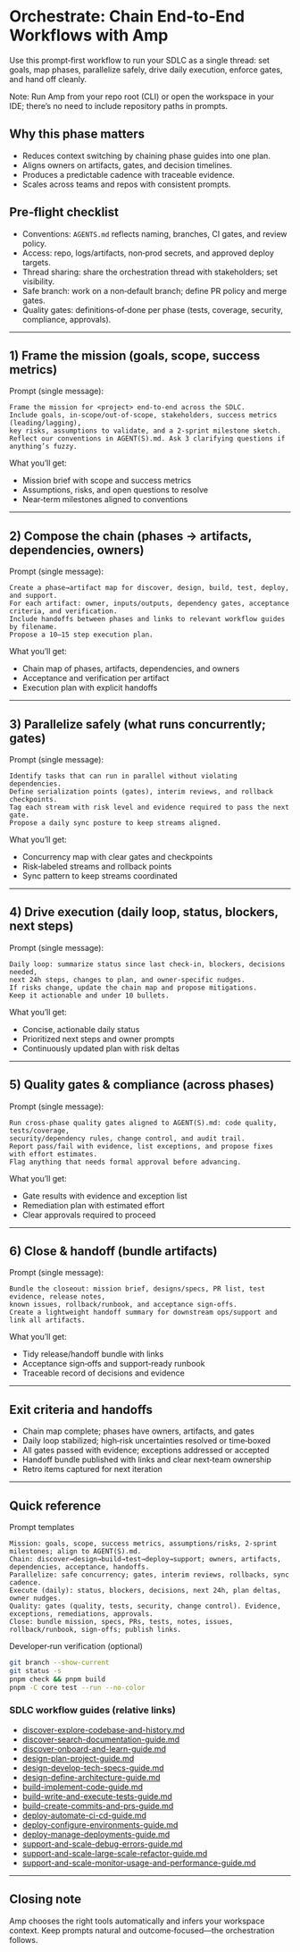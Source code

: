 # Orchestrate: Chain End‑to‑End Workflows with Amp

Use this prompt‑first workflow to run your SDLC as a single thread: set goals, map phases, parallelize safely, drive daily execution, enforce gates, and hand off cleanly.

Note: Run Amp from your repo root (CLI) or open the workspace in your IDE; there’s no need to include repository paths in prompts.

## Why this phase matters
- Reduces context switching by chaining phase guides into one plan.
- Aligns owners on artifacts, gates, and decision timelines.
- Produces a predictable cadence with traceable evidence.
- Scales across teams and repos with consistent prompts.

## Pre‑flight checklist
- Conventions: `AGENTS.md` reflects naming, branches, CI gates, and review policy.
- Access: repo, logs/artifacts, non‑prod secrets, and approved deploy targets.
- Thread sharing: share the orchestration thread with stakeholders; set visibility.
- Safe branch: work on a non‑default branch; define PR policy and merge gates.
- Quality gates: definitions‑of‑done per phase (tests, coverage, security, compliance, approvals).

---

## 1) Frame the mission (goals, scope, success metrics)

Prompt (single message):
```text
Frame the mission for <project> end-to-end across the SDLC.
Include goals, in-scope/out-of-scope, stakeholders, success metrics (leading/lagging),
key risks, assumptions to validate, and a 2-sprint milestone sketch.
Reflect our conventions in AGENT(S).md. Ask 3 clarifying questions if anything’s fuzzy.
```

What you’ll get:
- Mission brief with scope and success metrics
- Assumptions, risks, and open questions to resolve
- Near‑term milestones aligned to conventions

---

## 2) Compose the chain (phases → artifacts, dependencies, owners)

Prompt (single message):
```text
Create a phase→artifact map for discover, design, build, test, deploy, and support.
For each artifact: owner, inputs/outputs, dependency gates, acceptance criteria, and verification.
Include handoffs between phases and links to relevant workflow guides by filename.
Propose a 10–15 step execution plan.
```

What you’ll get:
- Chain map of phases, artifacts, dependencies, and owners
- Acceptance and verification per artifact
- Execution plan with explicit handoffs

---

## 3) Parallelize safely (what runs concurrently; gates)

Prompt (single message):
```text
Identify tasks that can run in parallel without violating dependencies.
Define serialization points (gates), interim reviews, and rollback checkpoints.
Tag each stream with risk level and evidence required to pass the next gate.
Propose a daily sync posture to keep streams aligned.
```

What you’ll get:
- Concurrency map with clear gates and checkpoints
- Risk‑labeled streams and rollback points
- Sync pattern to keep streams coordinated

---

## 4) Drive execution (daily loop, status, blockers, next steps)

Prompt (single message):
```text
Daily loop: summarize status since last check-in, blockers, decisions needed,
next 24h steps, changes to plan, and owner-specific nudges.
If risks change, update the chain map and propose mitigations.
Keep it actionable and under 10 bullets.
```

What you’ll get:
- Concise, actionable daily status
- Prioritized next steps and owner prompts
- Continuously updated plan with risk deltas

---

## 5) Quality gates & compliance (across phases)

Prompt (single message):
```text
Run cross-phase quality gates aligned to AGENT(S).md: code quality, tests/coverage,
security/dependency rules, change control, and audit trail.
Report pass/fail with evidence, list exceptions, and propose fixes with effort estimates.
Flag anything that needs formal approval before advancing.
```

What you’ll get:
- Gate results with evidence and exception list
- Remediation plan with estimated effort
- Clear approvals required to proceed

---

## 6) Close & handoff (bundle artifacts)

Prompt (single message):
```text
Bundle the closeout: mission brief, designs/specs, PR list, test evidence, release notes,
known issues, rollback/runbook, and acceptance sign-offs.
Create a lightweight handoff summary for downstream ops/support and link all artifacts.
```

What you’ll get:
- Tidy release/handoff bundle with links
- Acceptance sign‑offs and support‑ready runbook
- Traceable record of decisions and evidence

---

## Exit criteria and handoffs
- Chain map complete; phases have owners, artifacts, and gates
- Daily loop stabilized; high‑risk uncertainties resolved or time‑boxed
- All gates passed with evidence; exceptions addressed or accepted
- Handoff bundle published with links and clear next‑team ownership
- Retro items captured for next iteration

---

## Quick reference

Prompt templates
```text
Mission: goals, scope, success metrics, assumptions/risks, 2-sprint milestones; align to AGENT(S).md.
Chain: discover→design→build→test→deploy→support; owners, artifacts, dependencies, acceptance, handoffs.
Parallelize: safe concurrency; gates, interim reviews, rollbacks, sync cadence.
Execute (daily): status, blockers, decisions, next 24h, plan deltas, owner nudges.
Quality: gates (quality, tests, security, change control). Evidence, exceptions, remediations, approvals.
Close: bundle mission, specs, PRs, tests, notes, issues, rollback/runbook, sign-offs; publish links.
```

Developer‑run verification (optional)
```bash
git branch --show-current
git status -s
pnpm check && pnpm build
pnpm -C core test --run --no-color
```

### SDLC workflow guides (relative links)
- [discover-explore-codebase-and-history.md](./discover/discover-explore-codebase-and-history.md)
- [discover-search-documentation-guide.md](./discover/discover-search-documentation-guide.md)
- [discover-onboard-and-learn-guide.md](./discover/discover-onboard-and-learn-guide.md)
- [design-plan-project-guide.md](./design/design-plan-project-guide.md)
- [design-develop-tech-specs-guide.md](./design/design-develop-tech-specs-guide.md)
- [design-define-architecture-guide.md](./design/design-define-architecture-guide.md)
- [build-implement-code-guide.md](./build/build-implement-code-guide.md)
- [build-write-and-execute-tests-guide.md](./build/build-write-and-execute-tests-guide.md)
- [build-create-commits-and-prs-guide.md](./build/build-create-commits-and-prs-guide.md)
- [deploy-automate-ci-cd-guide.md](./deploy/deploy-automate-ci-cd-guide.md)
- [deploy-configure-environments-guide.md](./deploy/deploy-configure-environments-guide.md)
- [deploy-manage-deployments-guide.md](./deploy/deploy-manage-deployments-guide.md)
- [support-and-scale-debug-errors-guide.md](./support-and-scale/support-and-scale-debug-errors-guide.md)
- [support-and-scale-large-scale-refactor-guide.md](./support-and-scale/support-and-scale-large-scale-refactor-guide.md)
- [support-and-scale-monitor-usage-and-performance-guide.md](./support-and-scale/support-and-scale-monitor-usage-and-performance-guide.md)

---

## Closing note
Amp chooses the right tools automatically and infers your workspace context. Keep prompts natural and outcome‑focused—the orchestration follows.
